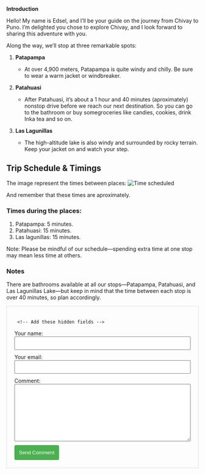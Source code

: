 **Introduction**

Hello! My name is Edsel, and I’ll be your guide on the journey from Chivay to Puno. I’m delighted you chose to explore Chivay, and I look forward to sharing this adventure with you.

Along the way, we’ll stop at three remarkable spots:

1. **Patapampa**  
   - At over 4,900 meters, Patapampa is quite windy and chilly. Be sure to wear a warm jacket or windbreaker.

2. **Patahuasi**  
   - After Patahuasi, it’s about a 1 hour and 40 minutes (aproximately) nonstop drive before we reach our next destination. So you can go to the bathroom or buy somegroceries like candies, cookies, drink Inka tea and so on.

3. **Las Lagunillas**  
   - The high-altitude lake is also windy and surrounded by rocky terrain. Keep your jacket on and watch your step.

## Trip Schedule & Timings
The image represent the times between places:
![Time scheduled](../media/images/TimesScheduled.PNG)

And remember that these times are aproximately.

### Times during the places:
1. Patapampa: 5 minutes.
2. Patahuasi: 15 minutes.
3. Las lagunillas: 15 minutes.

Note: Please be mindful of our schedule—spending extra time at one stop may mean less time at others.

### Notes
 
There are bathrooms available at all our stops—Patapampa, Patahuasi, and Las Lagunillas Lake—but keep in mind that the time between each stop is over 40 minutes, so plan accordingly.



<form
  action="https://formspree.io/f/manovvbk"
  method="POST"
  style="max-width: 500px; margin: 1em auto; padding: 20px; border: 1px solid #ddd;"
>
   <input type="hidden" name="_next" value="/">

     <!-- Add these hidden fields -->
  <input type="hidden" name="_language" value="en">
  <input type="hidden" name="_format" value="json">
  <input type="hidden" name="_subject" value="New Comment from mdBook">
  
  <!-- Add honeypot spam filter -->
  <input type="text" name="_gotcha" style="display:none">
  
  <label style="display: block; margin-bottom: 10px;">
    Your name:
    <input type="text" name="name" style="width: 100%; padding: 8px;">
  </label>

  <label style="display: block; margin-bottom: 10px;">
    Your email:
    <input type="email" name="_replyto" style="width: 100%; padding: 8px;">
  </label>

  <label style="display: block; margin-bottom: 10px;">
    Comment:
    <textarea name="message" style="width: 100%; height: 150px; padding: 8px;"></textarea>
  </label>

  <button type="submit" style="background: #4CAF50; color: white; padding: 12px; border: none; border-radius: 4px;">
    Send Comment
  </button>
</form>

<!-- I’m excited to show you the stunning landscapes and share stories about each place. Let’s get started! -->

<!-- ---

**Source:**  
Markdown formatted according to the [CommonMark specification](https://spec.commonmark.org/)   -->
